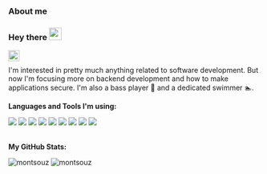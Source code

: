 ### About me


### Hey there <img src="https://media.giphy.com/media/hvRJCLFzcasrR4ia7z/giphy.gif" width="25px">

<a href="https://www.linkedin.com/in/montsouz/">
  <img align="left" alt="Guilherme's LinkdeIN" width="22px" src="https://cdn.jsdelivr.net/npm/simple-icons@v3/icons/linkedin.svg" />
</a>

<br />


I'm interested in pretty much anything related to software development. But now I'm focusing more on backend development and how to make applications secure. I'm also a bass player 🎸 and a dedicated swimmer 🏊‍.
 

**Languages and Tools I'm using:**  

<div float="left">
  <img src="https://img.shields.io/badge/Amazon_AWS-%23232F3E?logo=amazon-aws&logoColor=white&style=flat-square"/>
  <img src="https://img.shields.io/badge/Node.js-%2343853D?&logo=node.js&logoColor=white&style=flat-square"/>
  <img src="https://img.shields.io/badge/Terraform-%23623CE4?logo=terraform&logoColor=white&style=flat-square"/>
  <img src="https://img.shields.io/badge/GitHub_Actions-%232088FF?&logo=github-actions&logoColor=white&style=flat-square"/>
  <img src="https://img.shields.io/badge/OpenAPI-%236BA539?logo=openapi-initiative&logoColor=white&style=flat-square"/>
  <img src="https://img.shields.io/badge/Jest-%23C21325?&logo=jest&logoColor=white&style=flat-square"/>
  <img src="https://img.shields.io/badge/ESLint-%234B32C3?&logo=eslint&logoColor=white&style=flat-square"/>
  <img src="https://img.shields.io/badge/TypeScript-%23007ACC?&logo=typescript&logoColor=white&style=flat-square"/>
  <img src="https://img.shields.io/badge/GitHub-%23181717?&logo=github&logoColor=white&style=flat-square"/>
<div>
<br />

**My GitHub Stats:**

<div float="left">
    <img src="https://github-readme-stats.vercel.app/api?username=montsouz&show_icons=true&theme=gotham" alt="montsouz" />
    <img src="https://github-readme-stats.vercel.app/api/top-langs/?username=montsouz&theme=gotham" alt="montsouz" />
<div>

